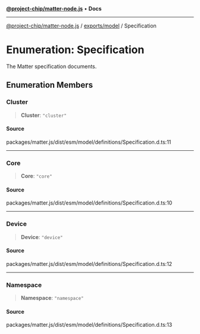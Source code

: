 [**@project-chip/matter-node.js**](../../../README.md) • **Docs**

***

[@project-chip/matter-node.js](../../../modules.md) / [exports/model](../README.md) / Specification

# Enumeration: Specification

The Matter specification documents.

## Enumeration Members

### Cluster

> **Cluster**: `"cluster"`

#### Source

packages/matter.js/dist/esm/model/definitions/Specification.d.ts:11

***

### Core

> **Core**: `"core"`

#### Source

packages/matter.js/dist/esm/model/definitions/Specification.d.ts:10

***

### Device

> **Device**: `"device"`

#### Source

packages/matter.js/dist/esm/model/definitions/Specification.d.ts:12

***

### Namespace

> **Namespace**: `"namespace"`

#### Source

packages/matter.js/dist/esm/model/definitions/Specification.d.ts:13
